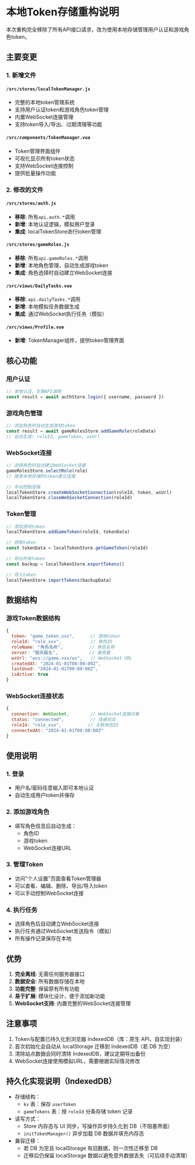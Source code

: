 # 本地Token存储重构说明

本次重构完全移除了所有API接口请求，改为使用本地存储管理用户认证和游戏角色token。

## 主要变更

### 1. 新增文件

#### `/src/stores/localTokenManager.js`
- 完整的本地token管理系统
- 支持用户认证token和游戏角色token管理
- 内置WebSocket连接管理
- 支持token导入/导出、过期清理等功能

#### `/src/components/TokenManager.vue`
- Token管理界面组件
- 可视化显示所有token状态
- 支持WebSocket连接控制
- 提供批量操作功能

### 2. 修改的文件

#### `/src/stores/auth.js`
- **移除**: 所有`api.auth.*`调用
- **新增**: 本地认证逻辑，模拟用户登录
- **集成**: localTokenStore进行token管理

#### `/src/stores/gameRoles.js`
- **移除**: 所有`api.gameRoles.*`调用
- **新增**: 本地角色管理，自动生成游戏token
- **集成**: 角色选择时自动建立WebSocket连接

#### `/src/views/DailyTasks.vue`
- **移除**: `api.dailyTasks.*`调用
- **新增**: 本地模拟任务数据生成
- **集成**: 通过WebSocket执行任务（模拟）

#### `/src/views/Profile.vue`
- **新增**: TokenManager组件，提供token管理界面

## 核心功能

### 用户认证
```javascript
// 本地认证，无需API调用
const result = await authStore.login({ username, password })
```

### 游戏角色管理
```javascript
// 添加角色时自动生成游戏token
const result = await gameRolesStore.addGameRole(roleData)
// 自动生成: roleId, gameToken, wsUrl
```

### WebSocket连接
```javascript
// 选择角色时自动建立WebSocket连接
gameRolesStore.selectRole(role)
// 使用本地存储的token建立连接

// 手动控制连接
localTokenStore.createWebSocketConnection(roleId, token, wsUrl)
localTokenStore.closeWebSocketConnection(roleId)
```

### Token管理
```javascript
// 添加游戏token
localTokenStore.addGameToken(roleId, tokenData)

// 获取token
const tokenData = localTokenStore.getGameToken(roleId)

// 导出所有token
const backup = localTokenStore.exportTokens()

// 导入token
localTokenStore.importTokens(backupData)
```

## 数据结构

### 游戏Token数据结构
```javascript
{
  token: "game_token_xxx",      // 游戏token
  roleId: "role_xxx",           // 角色ID
  roleName: "角色名称",          // 角色名称
  server: "服务器名",            // 服务器
  wsUrl: "wss://game.xxx/ws",   // WebSocket URL
  createdAt: "2024-01-01T00:00:00Z",
  lastUsed: "2024-01-01T00:00:00Z",
  isActive: true
}
```

### WebSocket连接状态
```javascript
{
  connection: WebSocket,        // WebSocket连接对象
  status: "connected",          // 连接状态
  roleId: "role_xxx",          // 关联角色ID
  connectedAt: "2024-01-01T00:00:00Z"
}
```

## 使用说明

### 1. 登录
- 用户名/密码任意输入即可本地认证
- 自动生成用户token并保存

### 2. 添加游戏角色
- 填写角色信息后自动生成：
  - 角色ID
  - 游戏token
  - WebSocket连接URL

### 3. 管理Token
- 访问"个人设置"页面查看Token管理器
- 可以查看、编辑、删除、导出/导入token
- 可以手动控制WebSocket连接

### 4. 执行任务
- 选择角色后自动建立WebSocket连接
- 执行任务通过WebSocket发送指令（模拟）
- 所有操作记录保存在本地

## 优势

1. **完全离线**: 无需任何服务器接口
2. **数据安全**: 所有数据存储在本地
3. **功能完整**: 保留原有所有功能
4. **易于扩展**: 模块化设计，便于添加新功能
5. **WebSocket支持**: 内置完整的WebSocket连接管理

## 注意事项

1. Token与配置已持久化到浏览器 IndexedDB（库：原生 API，自实现封装）
2. 首次初始化会自动从 localStorage 迁移到 IndexedDB（若 DB 为空）
3. 清除站点数据会同时清除 IndexedDB，建议定期导出备份
4. WebSocket连接使用模拟URL，需要根据实际情况修改

## 持久化实现说明（IndexedDB）

- 存储结构：
  - `kv` 表：保存 `userToken`
  - `gameTokens` 表：按 `roleId` 分条存储 token 记录
- 读写方式：
  - Store 内存态与 UI 同步，写操作异步持久化到 DB（不阻塞界面）
  - `initTokenManager()` 异步加载 DB 数据并填充内存态
- 兼容迁移：
  - 若 DB 为空且 localStorage 有旧数据，则一次性迁移至 DB
  - 迁移后仍保留 localStorage 数据以避免意外数据丢失（可后续手动清理）
